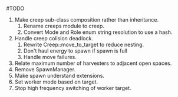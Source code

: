 #TODO
1. Make creep sub-class composition rather than inheritance.
    1. Rename creeps module to creep.
    1. Convert Mode and Role enum string resolution to use a hash.
1. Handle creep colision deadlock.
    1. Rewrite Creep::move_to_target to reduce nesting.
    1. Don't haul energy to spawn if spawn is full
    1. Handle move failures.
1. Relate maximum number of harvesters to adjacent open spaces.
1. Remove SpawnManager.
1. Make spawn understand extensions.
1. Set worker mode based on target.
1. Stop high frequency switching of worker target.